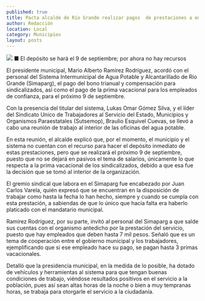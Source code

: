 ```yaml
---
published: true
title: Pacta alcalde de Río Grande realizar pagos  de prestaciones a empleados del Simaparg
author: Redacción
location: Local
category: Municipios
layout: posts
---
```


![](http://i.imgur.com/syv6Qi1m.jpg)
■ El depósito se hará el 9 de septiembre; por ahora no hay recursos

El presidente municipal, Mario Alberto Ramírez Rodríguez, acordó con el personal del Sistema Intermunicipal de Agua Potable y Alcantarillado de Río Grande (Simaparg), el pago del bono trianual y compensación para sindicalizados, así como el pago de la prima vacacional para los empleados de confianza, para el próximo 9 de septiembre.

Con la presencia del titular del sistema, Lukas Omar  Gómez Silva, y el líder del Sindicato Unico de Trabajadores al Servicio del Estado, Municipios y Organismos Paraestatales (Sutsemop), Braulio Esquivel Cuevas, se llevó a cabo una reunión de trabajo al interior de las oficinas del agua potable.

En esta reunión, el alcalde explicó que, por el momento, el municipio y el sistema no cuentan con el recurso para hacer el depósito inmediato de estas prestaciones, pero que se realizará el próximo 9 de septiembre, puesto que no se dejará en pasivos el tema de salarios, únicamente lo que respecta a la prima vacacional de los sindicalizados, debido a que esa fue la decisión que se tomó al interior de la organización.

El gremio sindical que labora en el Simaparg fue encabezado por Juan Carlos Varela, quién expresó que se encuentran en la disposición de trabajar como hasta la fecha lo han hecho, siempre y cuando se cumpla con esta prestación, a sabiendas de que lo único que hacía falta era haberlo platicado con el mandatario municipal.

Ramírez Rodríguez, por su parte, invitó al personal del Simaparg a que salde sus cuentas con el organismo antedicho por la prestación del servicio, puesto que hay empleados que deben hasta 7 mil pesos. Señaló que es un tema de cooperación entre el gobierno municipal y los trabajadores, ejemplificando que si ese empleado hace su pago, se pagan hasta 3 primas vacacionales.

Detalló que la presidencia municipal, en la medida de lo posible, ha dotado de vehículos y herramientas al sistema para que tengan buenas condiciones de trabajo, viéndose resultados positivos en el servicio a la población, pues así sean altas horas de la noche o bien a muy tempranas horas, se trabaja para otorgarle el servicio a la ciudadanía.
